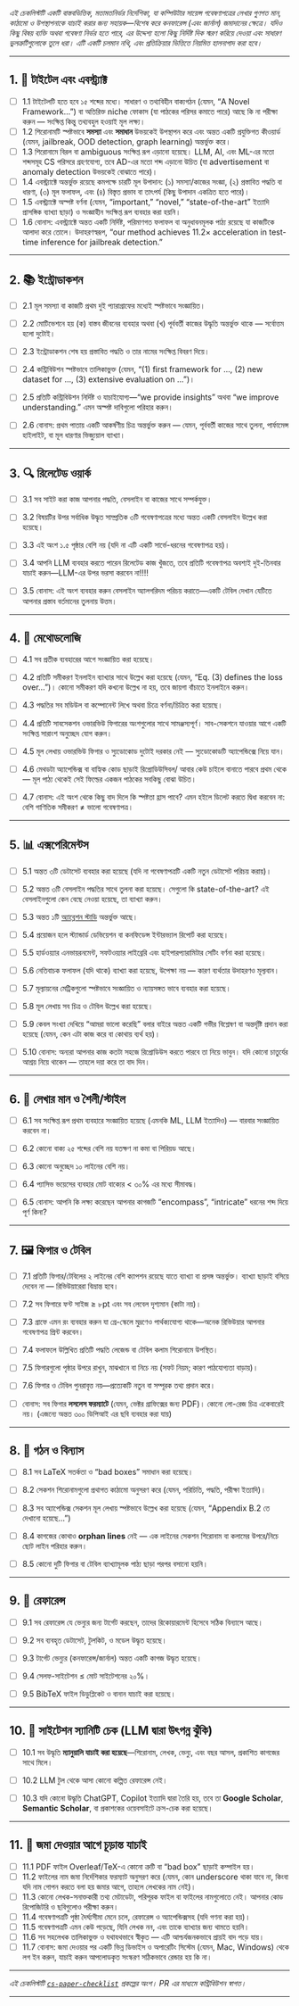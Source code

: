 _এই চেকলিস্টটি একটি বাস্তবভিত্তিক, মতামতনির্ভর নির্দেশিকা, যা কম্পিউটার সায়েন্স গবেষণাপত্রের লেখার গুণগত মান, কাঠামো ও উপস্থাপনাকে যাচাই করার জন্য সহায়ক—বিশেষ করে কনফারেন্স (এবং জার্নাল) জমাদানের ক্ষেত্রে। যদিও কিছু বিষয় ব্যক্তি অথবা গবেষণা নির্ভর হতে পারে, এর উদ্দেশ্য হলো কিছু নির্দিষ্ট দিক স্মরণ করিয়ে দেওয়া এবং সাধারণ ভুলত্রুটিগুলোকে তুলে ধরা। এটি একটি চলমান নথি, এবং প্রতিক্রিয়ার ভিত্তিতে নিয়মিত হালনাগাদ করা হবে।_

---

## 1. 🎯 টাইটেল এবং এবস্ট্র্যাক্ট

- [ ] 1.1 টাইটেলটি হতে হবে ১৫ শব্দের মধ্যে। সাধারণ ও তথ্যবিহীন বাক্যগঠন (যেমন, “A Novel Framework...”) বা অতিরিক্ত niche ফোকাস (যা পাঠকের পরিসর কমাতে পারে) আছে কি না পরীক্ষা করুন — সংক্ষিপ্ত কিন্তু তথ্যবহুল হওয়াই মূল লক্ষ্য।
- [ ] 1.2 শিরোনামটি স্পষ্টভাবে **সমস্যা** এবং **সমাধান** উভয়কেই উপস্থাপন করে এবং অন্তত একটি প্রযুক্তিগত কীওয়ার্ড (যেমন, jailbreak, OOD detection, graph learning) অন্তর্ভুক্ত করে।
- [ ] 1.3 শিরোনামে বিরল বা ambiguous সংক্ষিপ্ত রূপ এড়ানো হয়েছে। LLM, AI, এবং ML-এর মতো শব্দসমূহ CS পরিসরে গ্রহণযোগ্য, তবে AD-এর মতো শব্দ এড়ানো উচিত (যা advertisement বা anomaly detection উভয়কেই বোঝাতে পারে)।
- [ ] 1.4 এবস্ট্র্যাক্টে অন্তর্ভুক্ত রয়েছে কমপক্ষে চারটি মূল উপাদান: (১) সমস্যা/কাজের সংজ্ঞা, (২) প্রস্তাবিত পদ্ধতি বা ধারণা, (৩) মূল ফলাফল, এবং (৪) বিস্তৃত প্রভাব বা তাৎপর্য (কিছু উপাদান একত্রিত হতে পারে)।
- [ ] 1.5 এবস্ট্র্যাক্টে অস্পষ্ট বর্ণনা (যেমন, “important,” “novel,” “state-of-the-art” ইত্যাদি প্রাসঙ্গিক ব্যাখ্যা ছাড়া) ও সংজ্ঞাহীন সংক্ষিপ্ত রূপ ব্যবহার করা হয়নি।
- [ ] 1.6 বোনাস: এবস্ট্র্যাক্টে অন্তত একটি নির্দিষ্ট, পরিমাণগত ফলাফল বা অনুধাবনমূলক পাঠ্য রয়েছে যা কাজটিকে আলাদা করে তোলে। উদাহরণস্বরূপ, “our method achieves 11.2× acceleration in test-time inference for jailbreak detection.”

---

## 2. 📚 ইন্ট্রোডাকশন

- [ ] 2.1 মূল সমস্যা বা কাজটি প্রথম দুই প্যারাগ্রাফের মধ্যেই স্পষ্টভাবে সংজ্ঞায়িত।
- [ ] 2.2 মোটিভেশনে হয় (ক) বাস্তব জীবনের ব্যবহার অথবা (খ) পূর্ববর্তী কাজের উদ্ধৃতি অন্তর্ভুক্ত থাকে — সর্বোত্তম হলো দুটোই।
- [ ] 2.3 ইন্ট্রোডাকশন শেষ হয় প্রস্তাবিত পদ্ধতি ও তার নামের সংক্ষিপ্ত বিবরণ দিয়ে।
- [ ] 2.4 কন্ট্রিবিউশন স্পষ্টভাবে তালিকাভুক্ত (যেমন, “(1) first framework for ..., (2) new dataset for ..., (3) extensive evaluation on ...”)।
- [ ] 2.5 প্রতিটি কন্ট্রিবিউশন নির্দিষ্ট ও যাচাইযোগ্য—“we provide insights” অথবা “we improve understanding.” এমন অস্পষ্ট দাবিগুলো পরিহার করুন।
- [ ] 2.6 বোনাস: প্রথম পাতায় একটি আকর্ষণীয় চিত্র অন্তর্ভুক্ত করুন — যেমন, পূর্ববর্তী কাজের সাথে তুলনা, পার্ফামেন্স হাইলাইট, বা মূল ধারণার ভিজ্যুয়াল ব্যাখ্যা।


---

## 3. 🔍 রিলেটেড ওয়ার্ক

- [ ] 3.1 সব সাইট করা কাজ আপনার পদ্ধতি, বেসলাইন বা কাজের সাথে সম্পর্কযুক্ত।
- [ ] 3.2 বিষয়টির উপর সর্বাধিক উদ্ধৃত সাম্প্রতিক ৩টি গবেষণাপত্রের মধ্যে অন্তত একটি বেসলাইন উল্লেখ করা হয়েছে।
- [ ] 3.3 এই অংশ ১.৫ পৃষ্ঠার বেশি নয় (যদি না এটি একটি সার্ভে-ধরনের গবেষণাপত্র হয়)।
- [ ] 3.4 আপনি LLM ব্যবহার করতে পারেন রিলেটেড কাজ খুঁজতে, তবে প্রতিটি গবেষণাপত্র অবশ্যই দুই-তিনবার যাচাই করুন—LLM-এর উপর ভরসা করবেন না!!!!
- [ ] 3.5 বোনাস: এই অংশ ব্যবহার করুন বেসলাইন অ্যালগরিদম পরিচয় করাতে—একটি টেবিল দেখান যেটিতে আপনার প্রস্তাব বর্তমানের তুলনায় উত্তম।


---

## 4. 🧪 মেথোডলোজি 

- [ ] 4.1 সব প্রতীক ব্যবহারের আগে সংজ্ঞায়িত করা হয়েছে।
- [ ] 4.2 প্রতিটি সমীকরণ ইনলাইন ব্যাখ্যার সাথে উল্লেখ করা হয়েছে (যেমন, “Eq. (3) defines the loss over…”)। কোনো সমীকরণ যদি কখনো উল্লেখ না হয়, তবে জায়গা বাঁচাতে ইনলাইনে করুন।
- [ ] 4.3 পদ্ধতির সব মডিউল বা কম্পোনেন্ট লিখে অথবা চিত্রে বর্ণনা/চিত্রিত করা হয়েছে।
- [ ] 4.4 প্রতিটি সাবসেকশন ওভারভিউ ফিগারের অংশগুলোর সাথে সামঞ্জস্যপূর্ণ। সাব-সেকশনে যাওয়ার আগে একটি সংক্ষিপ্ত সারাংশ অনুচ্ছেদ যোগ করুন।
- [ ] 4.5 মূল লেখায় ওভারভিউ ফিগার ও স্যুডোকোড দুটোই দরকার নেই — স্যুডোকোডটি অ্যাপেন্ডিক্সে নিয়ে যান।
- [ ] 4.6 মেথডটা অ্যাপেন্ডিক্স বা বাহ্যিক কোড ছাড়াই রিপ্রোডিউসিবল/ আবার কেউ চাইলে বানাতে পারবে প্রথম থেকে — মূল পাঠ্য থেকেই সেই ফিল্ডের একজন পাঠকের সবকিছু বোঝা উচিত।
- [ ] 4.7 বোনাস: এই অংশ থেকে কিছু বাদ দিলে কি স্পষ্টতা হ্রাস পাবে? এমন হইলে ডিলেট করতে দ্বিধা করবেন না: বেশি গাণিতিক সমীকরণ ≠ ভালো গবেষণাপত্র।


---

## 5. 📊 এক্সপেরিমেন্টস

- [ ] 5.1 অন্তত ৩টি ডেটাসেট ব্যবহার করা হয়েছে (যদি না গবেষণাপত্রটি একটি নতুন ডেটাসেট পরিচয় করায়)।
- [ ] 5.2 অন্তত ৩টি বেসলাইন পদ্ধতির সাথে তুলনা করা হয়েছে। সেগুলো কি state-of-the-art? এই বেসলাইনগুলো কেন বেছে নেওয়া হয়েছে, তা ব্যাখ্যা করুন।
- [ ] 5.3 অন্তত ১টি [অ্যাব্লেশন স্টাডি](https://www.baeldung.com/cs/ml-ablation-study) অন্তর্ভুক্ত আছে।
- [ ] 5.4 প্রয়োজন হলে স্ট্যান্ডার্ড ডেভিয়েশন বা কনফিডেন্স ইন্টারভ্যাল রিপোর্ট করা হয়েছে।
- [ ] 5.5 হার্ডওয়্যার এনভায়রনমেন্ট, সফটওয়্যার লাইব্রেরি এবং হাইপারপ্যারামিটার সেটিং বর্ণনা করা হয়েছে।
- [ ] 5.6 নেতিবাচক ফলাফল (যদি থাকে) ব্যাখ্যা করা হয়েছে, উপেক্ষা নয় — কারণ ব্যর্থতার উদাহরণও মূল্যবান।
- [ ] 5.7 মূল্যায়নের মেট্রিকগুলো স্পষ্টভাবে সংজ্ঞায়িত ও ন্যায়সঙ্গত ভাবে ব্যবহার করা হয়েছে।
- [ ] 5.8 মূল লেখায় সব চিত্র ও টেবিল উল্লেখ করা হয়েছে।
- [ ] 5.9 কেবল সংখ্যা দেখিয়ে “আমরা ভালো করেছি” বলার বাইরে অন্তত একটি গভীর বিশ্লেষণ বা অন্তর্দৃষ্টি প্রদান করা হয়েছে (যেমন, কেন এটা কাজ করে বা কোথায় ব্যর্থ হয়)।
- [ ] 5.10 বোনাস: অন্যরা আপনার কাজ কতটা সহজে রিপ্রোডিউস করতে পারবে তা নিয়ে ভাবুন। যদি কোনো চাতুর্যের আশ্রয় নিয়ে থাকেন — তাহলে দয়া করে তা বাদ দিন।




---

## 6. 🧾 লেখার মান ও শৈলী/স্টাইল

- [ ] 6.1 সব সংক্ষিপ্ত রূপ প্রথম ব্যবহারে সংজ্ঞায়িত হয়েছে (এমনকি ML, LLM ইত্যাদিও) — বারবার সংজ্ঞায়িত করবেন না।
- [ ] 6.2 কোনো বাক্য ২৫ শব্দের বেশি নয় যতক্ষণ না কমা বা পিরিয়ড আছে।
- [ ] 6.3 কোনো অনুচ্ছেদ ১০ লাইনের বেশি নয়।
- [ ] 6.4 প্যাসিভ ভয়েসের ব্যবহার মোট বাক্যের < ৩০% এর মধ্যে সীমাবদ্ধ।
- [ ] 6.5 বোনাস: আপনি কি লক্ষ্য করেছেন আপনার কাগজটি “encompass”, “intricate” ধরনের শব্দ দিয়ে পূর্ণ কিনা?


---

## 7. 🖼️ ফিগার ও টেবিল

- [ ] 7.1 প্রতিটি ফিগার/টেবিলের ২ লাইনের বেশি ক্যাপশন রয়েছে যাতে ব্যাখ্যা বা প্রসঙ্গ অন্তর্ভুক্ত। ব্যাখ্যা ছাড়াই বসিয়ে দেবেন না — রিভিউয়ারেরা বিভ্রান্ত হবে।
- [ ] 7.2 সব ফিগারে ফন্ট সাইজ ≥ ৮pt এবং সব লেবেল দৃশ্যমান (কাটা নয়)।
- [ ] 7.3 গ্রাফে এমন রং ব্যবহার করুন যা গ্রে-স্কেলে মুদ্রণেও পার্থক্যযোগ্য থাকে—অনেক রিভিউয়ার আপনার গবেষণাপত্র প্রিন্ট করবেন।
- [ ] 7.4 ফলাফলে উল্লিখিত প্রতিটি পদ্ধতি লেজেন্ড বা টেবিল কলাম শিরোনামে উপস্থিত।
- [ ] 7.5 ফিগারগুলো পৃষ্ঠার উপরে রাখুন, মাঝখানে বা নিচে নয় (সফট নিয়ম; কারণ পাঠযোগ্যতা বাড়ায়)।
- [ ] 7.6 ফিগার ও টেবিল পুনরাবৃত্ত নয়—প্রত্যেকটি নতুন বা সম্পূরক তথ্য প্রদান করে।
- [ ] বোনাস: সব ফিগার **লসলেস ফরম্যাটে** (যেমন, ভেক্টর গ্রাফিক্সের জন্য PDF)। কোনো লো-রেজ চিত্র একেবারেই নয়। (এজন্যে অন্তত ৩০০ ডিপিআই এর ছবি ব্যবহার করা যায়)



---

## 8. 🧱 গঠন ও বিন্যাস

- [ ] 8.1 সব LaTeX সতর্কতা ও “bad boxes” সমাধান করা হয়েছে।
- [ ] 8.2 সেকশন শিরোনামগুলো প্রথাগত কাঠামো অনুসরণ করে (যেমন, পরিচিতি, পদ্ধতি, পরীক্ষা ইত্যাদি)।
- [ ] 8.3 সব অ্যাপেন্ডিক্স সেকশন মূল লেখায় স্পষ্টভাবে উল্লেখ করা হয়েছে (যেমন, “Appendix B.2 তে দেখানো হয়েছে…”)
- [ ] 8.4 কাগজের কোথাও **orphan lines** নেই — এক লাইনের সেকশন শিরোনাম বা কলামের উপরে/নিচে ছোট লাইন পরিহার করুন।
- [ ] 8.5 কোনো দুটি ফিগার বা টেবিল ব্যাখ্যামূলক পাঠ্য ছাড়া পরপর বসানো হয়নি।


---

## 9. 📎 রেফারেন্স

- [ ] 9.1 সব রেফারেন্স যে ভেন্যুর জন্য টার্গেট করছেন, তাদের রিকোয়ারমেন্ট হিসেবে সঠিক বিন্যাসে আছে।
- [ ] 9.2 সব ব্যবহৃত ডেটাসেট, টুলকিট, ও মডেল উদ্ধৃত হয়েছে।
- [ ] 9.3 টার্গেট ভেন্যুর (কনফারেন্স/জার্নাল) অন্তত একটি কাগজ উদ্ধৃত হয়েছে।
- [ ] 9.4 সেলফ-সাইটেশন ≤ মোট সাইটেশনের ২০%।
- [ ] 9.5 BibTeX ফাইল ডিডুপ্লিকেট ও বানান যাচাই করা হয়েছে।


---

## 10. 🛑 সাইটেশন স্যানিটি চেক (LLM দ্বারা উৎপন্ন ঝুঁকি)

- [ ] 10.1 সব উদ্ধৃতি **ম্যানুয়ালি যাচাই করা হয়েছে**—শিরোনাম, লেখক, ভেন্যু, এবং বছর আসল, প্রকাশিত কাগজের সাথে মিলে।
- [ ] 10.2 LLM টুল থেকে আসা কোনো কল্পিত রেফারেন্স নেই।
- [ ] 10.3 যদি কোনো উদ্ধৃতি ChatGPT, Copilot ইত্যাদি দ্বারা তৈরি হয়, তবে তা **Google Scholar**, **Semantic Scholar**, বা প্রকাশকের ওয়েবসাইটে ক্রস-চেক করা হয়েছে।


---

## 11. 🧠 জমা দেওয়ার আগে চূড়ান্ত যাচাই

- [ ] 11.1 PDF ফাইল Overleaf/TeX-এ কোনো ত্রুটি বা “bad box” ছাড়াই কম্পাইল হয়।
- [ ] 11.2 ফাইলের নাম জমা নির্দেশিকার ফরম্যাট অনুসরণ করে (যেমন, কোন underscore থাকা যাবে না, কিংবা যদি নাম গোপন করতে বলা হয় জমার আগে, তাহলে লেখকের নাম নেই)।
- [ ] 11.3 কোনো লেখক-সনাক্তকারী তথ্য মেটাডেটা, পরিপূরক ফাইল বা ফাইলের নামগুলোতে নেই। আপনার কোড রিপোজিটরি ও ছবিগুলোও পরীক্ষা করুন।
- [ ] 11.4 গবেষণাপত্রটি পৃষ্ঠা দৈর্ঘ্যসীমা মেনে চলে, রেফারেন্স ও অ্যাপেন্ডিক্সসহ (যদি গণনা করা হয়)।
- [ ] 11.5 গবেষণাপত্রটি এমন কেউ পড়েছে, যিনি লেখক নন, এবং তাকে ব্যাখ্যার জন্য থামতে হয়নি।
- [ ] 11.6 সব সহলেখক তালিকাভুক্ত ও যথাযথভাবে স্বীকৃত — এটি আশ্চর্যজনকভাবে প্রায়ই বাদ পড়ে যায়।
- [ ] 11.7 বোনাস: জমা দেওয়ার পর একটি ভিন্ন ডিভাইস ও অপারেটিং সিস্টেম (যেমন, Mac, Windows) থেকে লগ ইন করুন, যাচাই করুন আপলোডকৃত সংস্করণ সঠিকভাবে রেন্ডার হয় কি না।
---

_এই চেকলিস্টটি [`cs-paper-checklist`](https://github.com/yzhao062/cs-paper-checklist) প্রকল্পের অংশ। PR এর মাধ্যমে কন্ট্রিবিউশন স্বাগত।_

---
